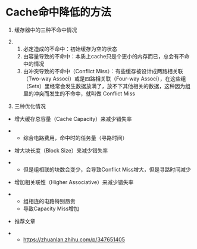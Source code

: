 # Cache命中降低的方法

1. 缓存器中的三种不命中情况

1. 1. 必定造成的不命中：初始缓存为空的状态
   2. 由容量导致的不命中：本质上cache只是个更小的内存而已，总会有不命中的情况
   3. 由冲突导致的不命中（Conflict Miss）：有些缓存被设计成两路相关联（Two-way Associ）或是四路相关联（Four-way Associ），在这些组（Sets）里经常会发生数据放满了，放不下其他相关的数据，这种因为组里的冲突而发生的不命中，就叫做 Conflict Miss

1. 三种优化情况

- 增大缓存总容量（Cache Capacity）来减少错失率

- - 综合电路费用，命中时的任务量（寻路时间）

- 增大块长度（Block Size）来减少错失率

- - 但是组相联的块数会变少，会导致Conflict Miss增大，但是寻路时间减少

- 增加相关联性（Higher Associative）来减少错失率

- - 组相连的电路特别昂贵
  - 导致Capacity Miss增加



- 推荐文章

- - https://zhuanlan.zhihu.com/p/347651405
